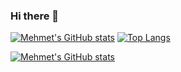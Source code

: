 ### Hi there 👋

<!--
**mehmetcanak36/mehmetcanak36** is a ✨ _special_ ✨ repository because its `README.md` (this file) appears on your GitHub profile.

Here are some ideas to get you started:

- 🔭 I’m currently working on ...
- 🌱 I’m currently learning ...
- 👯 I’m looking to collaborate on ...
- 🤔 I’m looking for help with ...
- 💬 Ask me about ...
- 📫 How to reach me: ...
- 😄 Pronouns: ...
- ⚡ Fun fact: ...
-->

[![Mehmet's GitHub stats](https://github-readme-stats.vercel.app/api?username=mehmetcanak36&show_icons=true&theme=react&layout=default&card_width=5)](https://github.com/mehmetcanak)
[![Top Langs](https://github-readme-stats.vercel.app/api/top-langs/?username=mehmetcanak36&langs_count=12&theme=react)](https://github.com/mehmetcanak)


[![Mehmet's GitHub stats](https://github-profile-trophy.vercel.app/?username=mehmetcanak36&theme=onedark&hide_rank=true)](https://github.com/mehmetcanak/mehmetcanak)
